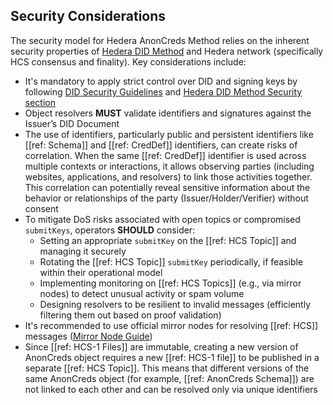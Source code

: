 ## Security Considerations

The security model for Hedera AnonCreds Method relies on the inherent security properties of [Hedera DID Method](https://github.com/hashgraph/did-method/blob/master/hedera-did-method-specification.md) and Hedera network (specifically HCS consensus and finality).
Key considerations include:

- It's mandatory to apply strict control over DID and signing keys by following [DID Security Guidelines](https://www.w3.org/TR/did-core/#security-considerations) and [Hedera DID Method Security section](https://github.com/hashgraph/did-method/blob/master/hedera-did-method-specification.md#4-security-considerations)
- Object resolvers **MUST** validate identifiers and signatures against the Issuer’s DID Document
- The use of identifiers, particularly public and persistent identifiers like [[ref: Schema]] and [[ref: CredDef]] identifiers, can create risks of correlation. When the same [[ref: CredDef]] identifier is used across multiple contexts or interactions, it allows observing parties (including websites, applications, and resolvers) to link those activities together. This correlation can potentially reveal sensitive information about the behavior or relationships of the party (Issuer/Holder/Verifier) without consent
- To mitigate DoS risks associated with open topics or compromised `submitKeys`, operators **SHOULD** consider:
  - Setting an appropriate `submitKey` on the [[ref: HCS Topic]] and managing it securely
  - Rotating the [[ref: HCS Topic]] `submitKey` periodically, if feasible within their operational model
  - Implementing monitoring on [[ref: HCS Topics]] (e.g., via mirror nodes) to detect unusual activity or spam volume
  - Designing resolvers to be resilient to invalid messages (efficiently filtering them out based on proof validation)
- It's recommended to use official mirror nodes for resolving [[ref: HCS]] messages ([Mirror Node Guide](https://docs.hedera.com/hedera/core-concepts/mirror-nodes))
- Since [[ref: HCS-1 Files]] are immutable, creating a new version of AnonCreds object requires a new [[ref: HCS-1 file]] to be published in a separate [[ref: HCS Topic]]. This means that different versions of the same AnonCreds object (for example, [[ref: AnonCreds Schema]]) are not linked to each other and can be resolved only via unique identifiers